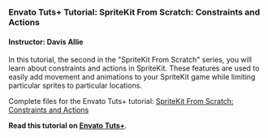### Envato Tuts+ Tutorial: SpriteKit From Scratch: Constraints and Actions

#### Instructor: Davis Allie

In this tutorial, the second in the "SpriteKit From Scratch" series, you will learn about constraints and actions in SpriteKit. These features are used to easily add movement and animations to your SpriteKit game while limiting particular sprites to particular locations.

Complete files for the Envato Tuts+ tutorial: [SpriteKit From Scratch: Constraints and Actions](http://code.tutsplus.com/tutorials/spritekit-from-scratch-constraints-and-actions--cms-26340)

**Read this tutorial on [Envato Tuts+](https://code.tutsplus.com)**.
